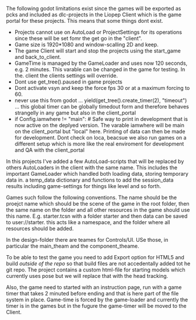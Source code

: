 The following godot limitations exist since the games will be exported as pcks and included as dlc-projects in the Liopep Client which is the game portal for these projects. This means that some things dont exist. 

* Projects cannot use on AutoLoad or ProjectSettings for its operations since these will be set fomr the get go in the "client". 
* Game size is 1920*1080 and window-scalling 2D and keep. 
* The game Client will start and stop the projects using the start_game and back_to_client. 
* GameTime is managed by the GameLoader and uses now 120 seconds, e.g. 2 minutes. This varable can be changed in the game for testing. In the. client the clients settings will override. 
* Dont use get_tree().paused in game projects 
* Dont activate vsyn and keep the force fps 30 or at a maximum forcing to 60.
* never use this from godot ... yield(get_tree().create_timer(2), "timeout") ... this global timer can be globally timedout form and therefore behaves strangelly in any game but also in the client_portal  
* if Config.iamwhere != "main": # Safe way to print in development that is now active on the deplyed version. The varable iamwhere will be main on the client_portal but "local" here. Printing of data can then be made for development. Dont check on loca, beacsue we also run games on a different setup which is more like the real enviroment for development and QA with the client_portal   



In this projects I've added a few AutoLoad-scripts that will be replaced by others AutoLoaders in the client with the same name. This includes the important GameLoader which handled both loading data, storing temporary data in. a temp_data dictionary and functions to add the session_data results including game-settings for things like level and so forth. 

Games such follow the following conventions. The name should be the proejct name which should be the scene of the game in the root folder, then the same name on the folder and all other resources in the game should use this name. E.g. starter.tcsn with a folder starter and then data can be saved to user://starter. this acts like a namespace, and the folder where all resources should be added. 

In the design-folder there are teames for Controls/UI. USe those, in particular the main_theam and the component_theame. 

To be able to test the game you need to add Export option for HTML5 and build *outside of the repo* so that build files are not accedentally added tot he git repo. The project contains a custom html-file for starting models which currently uses pose but we will replace that with the head tracking. 

Also, the game need to started with an instruction page, run with a game timer that takes 2 minuted before ending and that is here part of the file system in place. Game-time is forced by the game-loader and currently the timer is in the games but in the fugure the game-timer will be moved to the Client.  

